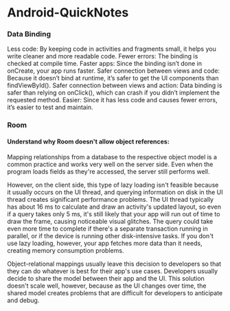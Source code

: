 # Android-QuickNotes

### Data Binding
 Less code: By keeping code in activities and fragments small, it helps you write cleaner and more readable code.
Fewer errors: The binding is checked at compile time.
Faster apps: Since the binding isn’t done in onCreate, your app runs faster.
Safer connection between views and code: Because it doesn’t bind at runtime, it’s safer to get the UI components than findViewById().
Safer connection between views and action: Data binding is safer than relying on onClick(), which can crash if you didn’t implement the requested method.
Easier: Since it has less code and causes fewer errors, it’s easier to test and maintain.

### Room

#### Understand why Room doesn't allow object references:

Mapping relationships from a database to the respective object model is a common practice and works very well on the server side. Even when the program loads fields as they're accessed, the server still performs well.

However, on the client side, this type of lazy loading isn't feasible because it usually occurs on the UI thread, and querying information on disk in the UI thread creates significant performance problems. The UI thread typically has about 16 ms to calculate and draw an activity's updated layout, so even if a query takes only 5 ms, it's still likely that your app will run out of time to draw the frame, causing noticeable visual glitches. The query could take even more time to complete if there's a separate transaction running in parallel, or if the device is running other disk-intensive tasks. If you don't use lazy loading, however, your app fetches more data than it needs, creating memory consumption problems.

Object-relational mappings usually leave this decision to developers so that they can do whatever is best for their app's use cases. Developers usually decide to share the model between their app and the UI. This solution doesn't scale well, however, because as the UI changes over time, the shared model creates problems that are difficult for developers to anticipate and debug.
